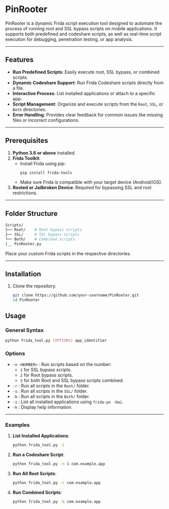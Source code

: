 # PinRooter

PinRooter is a dynamic Frida script execution tool designed to automate the process of running root and SSL bypass scripts on mobile applications. It supports both predefined and codeshare scripts, as well as real-time script execution for debugging, penetration testing, or app analysis.

---

## Features

- **Run Predefined Scripts**: Easily execute root, SSL bypass, or combined scripts.
- **Dynamic Codeshare Support**: Run Frida Codeshare scripts directly from a file.
- **Interactive Process**: List installed applications or attach to a specific app.
- **Script Management**: Organize and execute scripts from the `Root`, `SSL`, or `Both` directories.
- **Error Handling**: Provides clear feedback for common issues like missing files or incorrect configurations.

---

## Prerequisites

1. **Python 3.6 or above** installed.
2. **Frida Toolkit**:
   - Install Frida using pip:
     ```bash
     pip install frida-tools
     ```
   - Make sure Frida is compatible with your target device (Android/iOS).
3. **Rooted or Jailbroken Device**: Required for bypassing SSL and root restrictions.

---

## Folder Structure

   ```bash
Scripts/
├── Root/    # Root bypass scripts
├── SSL/     # SSL bypass scripts
└── Both/    # Combined scripts
|__ PinRooter.py
   ```

Place your custom Frida scripts in the respective directories.

---

## Installation

1. Clone the repository:
   ```bash
   git clone https://github.com/your-username/PinRooter.git
   cd PinRooter
   ```


## Usage

### General Syntax

```bash
python frida_tool.py [OPTIONS] app_identifier
```

### Options

- `-n <NUMBER>` : Run scripts based on the number:
  - `1` for SSL bypass scripts.
  - `2` for Root bypass scripts.
  - `3` for both Root and SSL bypass scripts combined.
- `-r` : Run all scripts in the `Root/` folder.
- `-s` : Run all scripts in the `SSL/` folder.
- `-b` : Run all scripts in the `Both/` folder.
- `-i` : List all installed applications using `frida-ps -Uai`.
- `-h` : Display help information.

---

### Examples

1. **List Installed Applications**:
   ```bash
   python frida_tool.py -i
   ```

2. **Run a Codeshare Script**:
   ```bash
   python frida_tool.py -n 1 com.example.app
   ```

3. **Run All Root Scripts**:
   ```bash
   python frida_tool.py -r com.example.app
   ```

4. **Run Combined Scripts**:
   ```bash
   python frida_tool.py -b com.example.app
   ```




